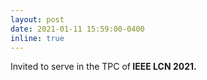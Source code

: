 ```yaml
---
layout: post
date: 2021-01-11 15:59:00-0400
inline: true
---
```


Invited to serve in the TPC of<strong>    IEEE LCN 2021.   <strong>


